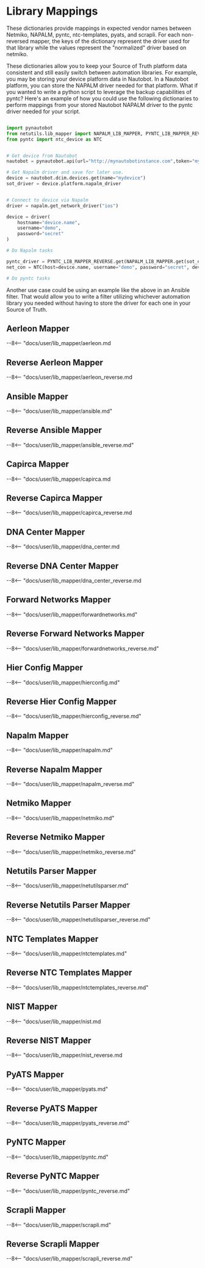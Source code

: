 # Library Mappings

These dictionaries provide mappings in expected vendor names between Netmiko, NAPALM, pyntc, ntc-templates, pyats, and scrapli. For each non-reversed mapper, the keys of the dictionary represent the driver used for that library while the values represent the "normalized" driver based on netmiko.

These dictionaries allow you to keep your Source of Truth platform data consistent and still easily switch between automation libraries. For example, you may be storing your device platform data in Nautobot. In a Nautobot platform, you can store the NAPALM driver needed for that platform. What if you wanted to write a python script to leverage the backup capabilities of pyntc? Here's an example of how you could use the following dictionaries to perform mappings from your stored Nautobot NAPALM driver to the pyntc driver needed for your script.

```python

import pynautobot
from netutils.lib_mapper import NAPALM_LIB_MAPPER, PYNTC_LIB_MAPPER_REVERSE
from pyntc import ntc_device as NTC


# Get device from Nautobot
nautobot = pynautobot.api(url="http://mynautobotinstance.com",token="mytoken")

# Get Napalm driver and save for later use.
device = nautobot.dcim.devices.get(name="mydevice")
sot_driver = device.platform.napalm_driver


# Connect to device via Napalm
driver = napalm.get_network_driver("ios")

device = driver(
    hostname="device.name",
    username="demo",
    password="secret"
)

# Do Napalm tasks

pyntc_driver = PYNTC_LIB_MAPPER_REVERSE.get(NAPALM_LIB_MAPPER.get(sot_driver))
net_con = NTC(host=device.name, username="demo", password="secret", device_type=pyntc_driver)

# Do pyntc tasks
```

Another use case could be using an example like the above in an Ansible filter. That would allow you to write a filter utilizing whichever automation library you needed without having to store the driver for each one in your Source of Truth.


## Aerleon Mapper

--8<-- "docs/user/lib_mapper/aerleon.md

## Reverse Aerleon Mapper

--8<-- "docs/user/lib_mapper/aerleon_reverse.md

## Ansible Mapper

--8<-- "docs/user/lib_mapper/ansible.md"

## Reverse Ansible Mapper

--8<-- "docs/user/lib_mapper/ansible_reverse.md"

## Capirca Mapper

--8<-- "docs/user/lib_mapper/capirca.md

## Reverse Capirca Mapper

--8<-- "docs/user/lib_mapper/capirca_reverse.md

## DNA Center Mapper

--8<-- "docs/user/lib_mapper/dna_center.md

## Reverse DNA Center Mapper

--8<-- "docs/user/lib_mapper/dna_center_reverse.md

## Forward Networks Mapper

--8<-- "docs/user/lib_mapper/forwardnetworks.md"

## Reverse Forward Networks Mapper

--8<-- "docs/user/lib_mapper/forwardnetworks_reverse.md"

## Hier Config Mapper

--8<-- "docs/user/lib_mapper/hierconfig.md"

## Reverse Hier Config Mapper

--8<-- "docs/user/lib_mapper/hierconfig_reverse.md"

## Napalm Mapper

--8<-- "docs/user/lib_mapper/napalm.md"

## Reverse Napalm Mapper

--8<-- "docs/user/lib_mapper/napalm_reverse.md"

## Netmiko Mapper

--8<-- "docs/user/lib_mapper/netmiko.md"

## Reverse Netmiko Mapper

--8<-- "docs/user/lib_mapper/netmiko_reverse.md"


## Netutils Parser Mapper

--8<-- "docs/user/lib_mapper/netutilsparser.md"

## Reverse Netutils Parser Mapper

--8<-- "docs/user/lib_mapper/netutilsparser_reverse.md"

## NTC Templates Mapper

--8<-- "docs/user/lib_mapper/ntctemplates.md"

## Reverse NTC Templates Mapper

--8<-- "docs/user/lib_mapper/ntctemplates_reverse.md"

## NIST Mapper

--8<-- "docs/user/lib_mapper/nist.md

## Reverse NIST Mapper

--8<-- "docs/user/lib_mapper/nist_reverse.md

## PyATS Mapper

--8<-- "docs/user/lib_mapper/pyats.md"

## Reverse PyATS Mapper

--8<-- "docs/user/lib_mapper/pyats_reverse.md"

## PyNTC Mapper

--8<-- "docs/user/lib_mapper/pyntc.md"

## Reverse PyNTC Mapper

--8<-- "docs/user/lib_mapper/pyntc_reverse.md"

## Scrapli Mapper

--8<-- "docs/user/lib_mapper/scrapli.md"

## Reverse Scrapli Mapper

--8<-- "docs/user/lib_mapper/scrapli_reverse.md"